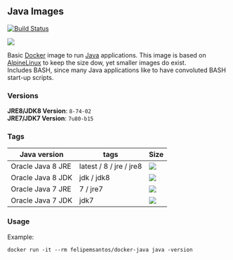 ## Java Images

[![Build Status](https://travis-ci.org/felipemsantos/docker-java.svg?branch=master)](https://travis-ci.org/felipemsantos/docker-java)

[![](https://badge.imagelayers.io/felipemsantos/docker-java:latest.svg)](https://imagelayers.io/?images=felipemsantos/docker-java:latest)

Basic [Docker](https://www.docker.com/) image to run [Java](https://www.java.com/) applications.
This image is based on [AlpineLinux](http://alpinelinux.org/) to keep the size dow, yet smaller images do exist.  
Includes BASH, since many Java applications like to have convoluted BASH start-up scripts.

### Versions

**JRE8/JDK8 Version**: `8-74-02`  
**JRE7/JDK7 Version**: `7u80-b15`

### Tags

| Java version      | tags                    | Size |
| ----------------- | ----------------------- | ---- |
| Oracle Java 8 JRE | latest / 8 / jre / jre8 | [![](https://badge.imagelayers.io/felipemsantos/docker-java:jre8.svg)](https://imagelayers.io/?images=felipemsantos/docker-java:jre8) |
| Oracle Java 8 JDK | jdk / jdk8              | [![](https://badge.imagelayers.io/felipemsantos/docker-java:jdk8.svg)](https://imagelayers.io/?images=felipemsantos/docker-java:jdk8) |
| Oracle Java 7 JRE | 7 / jre7                | [![](https://badge.imagelayers.io/felipemsantos/docker-java:jre8.svg)](https://imagelayers.io/?images=felipemsantos/docker-java:jre7) |
| Oracle Java 7 JDK | jdk7                    | [![](https://badge.imagelayers.io/felipemsantos/docker-java:jdk7.svg)](https://imagelayers.io/?images=felipemsantos/docker-java:jdk7) |


### Usage

Example: 

    docker run -it --rm felipemsantos/docker-java java -version
